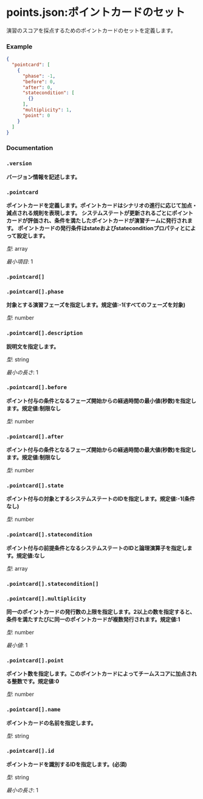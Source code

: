 # points.json:ポイントカードのセット

演習のスコアを採点するためのポイントカードのセットを定義します。

### Example

```json
{
  "pointcard": [
    {
      "phase": -1,
      "before": 0,
      "after": 0,
      "statecondition": [
        {}
      ],
      "multiplicity": 1,
      "point": 0
    }
  ]
}
```

### Documentation

### `.version`

**バージョン情報を記述します。**

### `.pointcard`

**ポイントカードを定義します。ポイントカードはシナリオの進行に応じて加点・減点される規則を表現します。
システムステートが更新されるごとにポイントカードが評価され、条件を満たしたポイントカードが演習チームに発行されます。
ポイントカードの発行条件はstateおよびstateconditionプロパティとによって設定します。**

*型*: array

*最小項目*: 1

### `.pointcard[]`

### `.pointcard[].phase`

**対象とする演習フェーズを指定します。規定値:-1(すべてのフェーズを対象)**

*型*: number

### `.pointcard[].description`

**説明文を指定します。**

*型*: string

*最小の長さ*: 1

### `.pointcard[].before`

**ポイント付与の条件となるフェーズ開始からの経過時間の最小値(秒数)を指定します。規定値:制限なし**

*型*: number

### `.pointcard[].after`

**ポイント付与の条件となるフェーズ開始からの経過時間の最大値(秒数)を指定します。規定値:制限なし**

*型*: number

### `.pointcard[].state`

**ポイント付与の対象とするシステムステートのIDを指定します。規定値:-1(条件なし)**

*型*: number

### `.pointcard[].statecondition`

**ポイント付与の前提条件となるシステムステートのIDと論理演算子を指定します。規定値:なし**

*型*: array

### `.pointcard[].statecondition[]`

### `.pointcard[].multiplicity`

**同一のポイントカードの発行数の上限を指定します。2以上の数を指定すると、条件を満たすたびに同一のポイントカードが複数発行されます。規定値:1**

*型*: number

*最小値*: 1

### `.pointcard[].point`

**ポイント数を指定します。このポイントカードによってチームスコアに加点される整数です。規定値:0**

*型*: number

### `.pointcard[].name`

**ポイントカードの名前を指定します。**

*型*: string

### `.pointcard[].id`

**ポイントカードを識別するIDを指定します。(必須)**

*型*: string

*最小の長さ*: 1